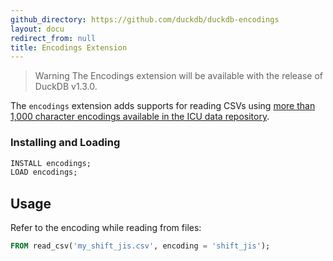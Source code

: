 ```yaml
---
github_directory: https://github.com/duckdb/duckdb-encodings
layout: docu
redirect_from: null
title: Encodings Extension
---
```


> Warning The Encodings extension will be available with the release of DuckDB v1.3.0.

The `encodings` extension adds supports for reading CSVs using [more than 1,000 character encodings available in the ICU data repository](https://github.com/unicode-org/icu-data/tree/main/charset/data/ucm).

### Installing and Loading

```sql
INSTALL encodings;
LOAD encodings;
```

## Usage

Refer to the encoding while reading from files:

```sql
FROM read_csv('my_shift_jis.csv', encoding = 'shift_jis');
```
